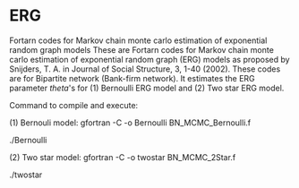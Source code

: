 # ERG
Fortarn codes for Markov chain monte carlo estimation of exponential random graph models
These are Fortarn codes for Markov chain monte carlo estimation of exponential random graph (ERG) models as proposed by Snijders, T. A. in Journal of Social Structure, 3, 1-40 (2002).
These codes are for Bipartite network (Bank-firm network). 
It estimates the ERG parameter $theta$'s for (1)  Bernoulli ERG model and (2)  Two star ERG model.

Command to compile and execute: 

 (1) Bernouli model: 
 gfortran -C -o Bernoulli BN_MCMC_Bernoulli.f 
 
 ./Bernoulli 
 
 (2) Two star model:
 gfortran -C -o twostar BN_MCMC_2Star.f
 
 ./twostar
